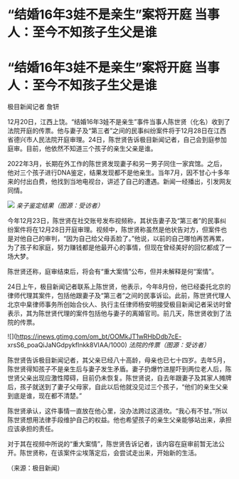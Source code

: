 # “结婚16年3娃不是亲生”案将开庭 当事人：至今不知孩子生父是谁

# “结婚16年3娃不是亲生”案将开庭 当事人：至今不知孩子生父是谁

极目新闻记者 詹钘

12月20日，江西上饶。“结婚16年3娃不是亲生”事件当事人陈世贤（化名）收到了法院开庭的传票。他与妻子及“第三者”之间的民事纠纷案件将于12月28日在江西省德兴市人民法院开庭审理。24日，陈世贤告诉极目新闻记者，自己会到庭参加庭审。目前，他依然不知道三个孩子的亲生父亲是谁。

2022年3月，长期在外工作的陈世贤发现妻子和另一男子同住一家宾馆。之后，他对三个孩子进行DNA鉴定，结果发现都不是他亲生。当年7月，因不甘心十多年来的付出白费，他找到当地电视台，讲述了自己的遭遇。新闻一经播出，引发网友同情。

![](https://inews.gtimg.com/om_bt/OxvXEJtzOx6XHkhMgjIzVD1BcyVHBvJsF9ke9VoUkTUTcAA/1000)
_亲子鉴定结果（图源：受访者）_

今年12月23日，陈世贤在社交账号发布视频称，其状告妻子及“第三者”的民事纠纷案件将在12月28日开庭审理。视频中，陈世贤称虽然是他状告对方，但案件也是对他自己的审判，“因为自己给父母丢脸了。”他说，以前的自己哪怕再苦再累，为了孩子和家庭，努力赚钱都是他最开心的事情，但现在曾经美好的回忆都成了一场大梦。

陈世贤还称，庭审结束后，将会有“重大案情”公布，但并未解释是何“案情”。

24日上午，极目新闻记者联系上陈世贤，他表示，今年8月份，他已经委托北京的律师代理其案件，包括他跟妻子及“第三者”之间的民事诉讼。此前，陈世贤代理人北京中臬律师事务所创始合伙人、执行主任律师杨安明接受极目新闻记者采访时曾表示，其为陈世贤代理的案件包括他与妻子的离婚官司。前几天，陈世贤收到了法院的传票。

![](https://inews.gtimg.com/om_bt/OOMkJT1wRHbDdb7cE-
xrsS6_poaQiJaNGdpykflnkk8VIAA/1000) _法院的传票（图源：受访者）_

陈世贤告诉极目新闻记者，其父亲已经八十高龄，母亲也已七十四岁。去年5月，陈世贤得知孩子不是亲生后与妻子发生矛盾。妻子扔爆竹进屋吓到两位老人后，陈世贤父亲出现应激性障碍，目前仍未恢复。陈世贤说，自去年跟妻子及其家人摊牌后，孩子就送到了妻子父母家，自此以后他就没见过三个孩子，“他们的亲生父亲到底是谁，现在都不清楚。”

陈世贤承认，这件事情一直放在他心里，没办法跨过这道坎。“我心有不甘。”所以陈世贤想用法律手段维护自己的权益。他也希望孩子的亲生父亲能够站出来，承担应该承担的责任。

对于其在视频中所说的“重大案情”，陈世贤告诉记者，该内容在庭审前暂无法公开。陈世贤称，在该案件尘埃落定后，会尝试走出来，开始新的生活。

（来源：极目新闻）


